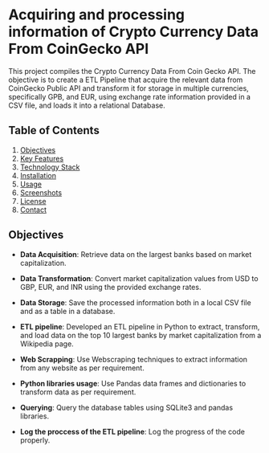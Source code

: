 # Acquiring and processing information of Crypto Currency Data From CoinGecko API

This project compiles the Crypto Currency Data From Coin Gecko API. 
The objective is to create a ETL Pipeline that acquire the relevant data from CoinGecko Public API and transform it for storage in multiple currencies, specifically GPB, and EUR, using exchange rate information provided in a CSV file, and loads it into a relational Database.

## Table of Contents

1. [Objectives](#objectives)
2. [Key Features](#key-features)
3. [Technology Stack](#technology-stack)
4. [Installation](#installation)
5. [Usage](#usage)
6. [Screenshots](#screenshots)
7. [License](#license)
8. [Contact](#contact)

## Objectives

- **Data Acquisition**: Retrieve data on the largest banks based on market capitalization.

- **Data Transformation**: Convert market capitalization values from USD to GBP, EUR, and INR using the provided exchange rates.

- **Data Storage**: Save the processed information both in a local CSV file and as a table in a database.

- **ETL pipeline**: Developed an ETL pipeline in Python to extract, transform, and load data on the top 10 largest banks by market capitalization from a Wikipedia page.

- **Web Scrapping**: Use Webscraping techniques to extract information from any website as per requirement.

- **Python libraries usage**: Use Pandas data frames and dictionaries to transform data as per requirement.

- **Querying**: Query the database tables using SQLite3 and pandas libraries.

- **Log the proccess of the ETL pipeline**: Log the progress of the code properly.
